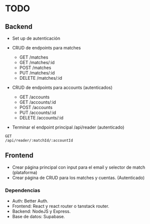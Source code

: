 # TODO

## Backend
- Set up de autenticación
- CRUD de endpoints para matches
  - GET /matches
  - GET /matches/:id
  - POST /matches
  - PUT /matches/:id
  - DELETE /matches/:id

- CRUD de endpoints para accounts (autenticados)
  - GET /accounts
  - GET /accounts/:id
  - POST /accounts
  - PUT /accounts/:id
  - DELETE /accounts/:id

- Terminar el endpoint principal /api/reader (autenticado)
```
GET
/api/reader/:matchId/:accountId
```

## Frontend
- Crear página principal con input para el email y selector de match (plataforma)
- Crear página de CRUD para los matches y cuentas. (Autenticado)


### Dependencias
- Auth: Better Auth.
- Frontend: React y react router o tanstack router.
- Backend: NodeJS y Express.
- Base de datos: Supabase.
